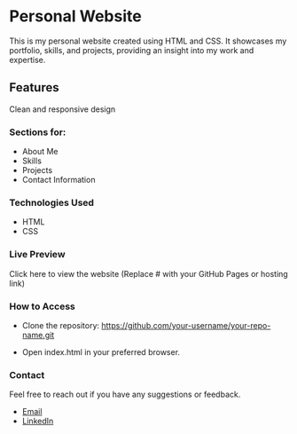 # Personal Website
This is my personal website created using HTML and CSS. It showcases my portfolio, skills, and projects, providing an insight into my work and expertise.

## Features
Clean and responsive design
### Sections for:
- About Me
- Skills
- Projects
- Contact Information

### Technologies Used
- HTML
- CSS
### Live Preview
Click here to view the website (Replace # with your GitHub Pages or hosting link)

### How to Access
- Clone the repository:
https://github.com/your-username/your-repo-name.git

- Open index.html in your preferred browser.

### Contact
Feel free to reach out if you have any suggestions or feedback.
- [Email](Shaikahmad.2@outlook.com)
- [LinkedIn](www.linkedin.com/in/shaikahmad)
